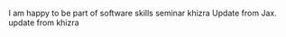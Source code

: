 I am happy to be part of software skills seminar 
                           khizra 
Update from Jax.
update from khizra